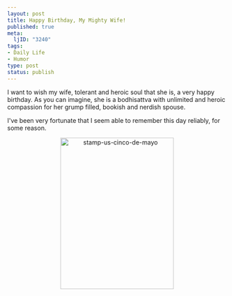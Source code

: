 ```yaml
--- 
layout: post
title: Happy Birthday, My Mighty Wife!
published: true
meta: 
  ljID: "3240"
tags: 
- Daily Life
- Humor
type: post
status: publish
---
```

I want to wish my wife, tolerant and heroic soul that she is, a very happy birthday. As you can imagine, she is a bodhisattva with unlimited and heroic compassion for her grump filled, bookish and nerdish spouse.

I've been very fortunate that I seem able to remember this day reliably, for some reason.
<p align="center"><a href="http://www.flickr.com/photos/albill/2469731598/" title="stamp-us-cinco-de-mayo by albill, on Flickr"><img src="http://farm3.static.flickr.com/2283/2469731598_dc0b1a06dc_o.jpg" width="260" height="347" alt="stamp-us-cinco-de-mayo" /></a></p>

